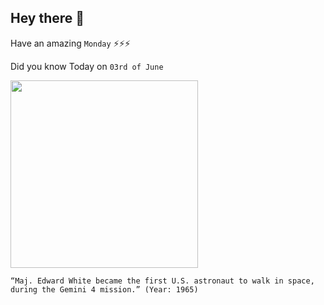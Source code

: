 ## Hey there 👋
Have an amazing `Monday` ⚡⚡⚡

Did you know Today on `03rd of June`
 
 [<img src="https://www.nasa.gov/sites/default/files/styles/full_width_feature/public/images/235794main_GPN-2006-000025_full.jpg" width="300" />](https://www.nasa.gov/multimedia/imagegallery/image_feature_1098.html) 
 ```
“Maj. Edward White became the first U.S. astronaut to walk in space, during the Gemini 4 mission.” (Year: 1965)
```
